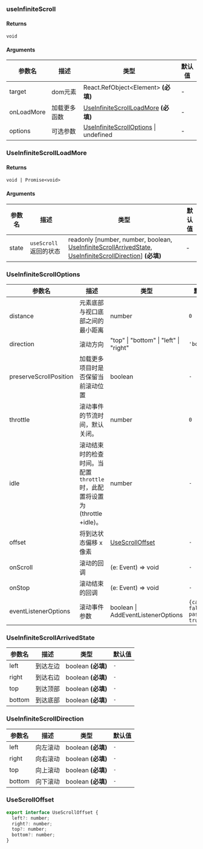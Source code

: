 ### useInfiniteScroll

#### Returns
`void`

#### Arguments
|参数名|描述|类型|默认值|
|---|---|---|---|
|target|dom元素|React.RefObject&lt;Element&gt;  **(必填)**|-|
|onLoadMore|加载更多函数|[UseInfiniteScrollLoadMore](#UseInfiniteScrollLoadMore)  **(必填)**|-|
|options|可选参数|[UseInfiniteScrollOptions](#UseInfiniteScrollOptions) \| undefined |-|

### UseInfiniteScrollLoadMore

#### Returns
`void | Promise<void>`

#### Arguments
|参数名|描述|类型|默认值|
|---|---|---|---|
|state|`useScroll` 返回的状态|readonly [number, number, boolean, [UseInfiniteScrollArrivedState](#UseInfiniteScrollArrivedState), [UseInfiniteScrollDirection](#UseInfiniteScrollDirection)]  **(必填)**|-|

### UseInfiniteScrollOptions

|参数名|描述|类型|默认值|
|---|---|---|---|
|distance|元素底部与视口底部之间的最小距离|number |`0`|
|direction|滚动方向|"top" \| "bottom" \| "left" \| "right" |`'bottom'`|
|preserveScrollPosition|加载更多项目时是否保留当前滚动位置|boolean |`-`|
|throttle|滚动事件的节流时间，默认关闭。|number |`0`|
|idle|滚动结束时的检查时间。当配置 `throttle` 时，此配置将设置为 (throttle +idle)。|number |`-`|
|offset|将到达状态偏移 x 像素|[UseScrollOffset](#UseScrollOffset) |`-`|
|onScroll|滚动的回调|(e: Event) => void |`-`|
|onStop|滚动结束的回调|(e: Event) => void |`-`|
|eventListenerOptions|滚动事件参数|boolean \| AddEventListenerOptions |`{capture: false, passive: true}`|

### UseInfiniteScrollArrivedState

|参数名|描述|类型|默认值|
|---|---|---|---|
|left|到达左边|boolean  **(必填)**|`-`|
|right|到达右边|boolean  **(必填)**|`-`|
|top|到达顶部|boolean  **(必填)**|`-`|
|bottom|到达底部|boolean  **(必填)**|`-`|

### UseInfiniteScrollDirection

|参数名|描述|类型|默认值|
|---|---|---|---|
|left|向左滚动|boolean  **(必填)**|`-`|
|right|向右滚动|boolean  **(必填)**|`-`|
|top|向上滚动|boolean  **(必填)**|`-`|
|bottom|向下滚动|boolean  **(必填)**|`-`|

### UseScrollOffset

```js
export interface UseScrollOffset {
  left?: number;
  right?: number;
  top?: number;
  bottom?: number;
}
```